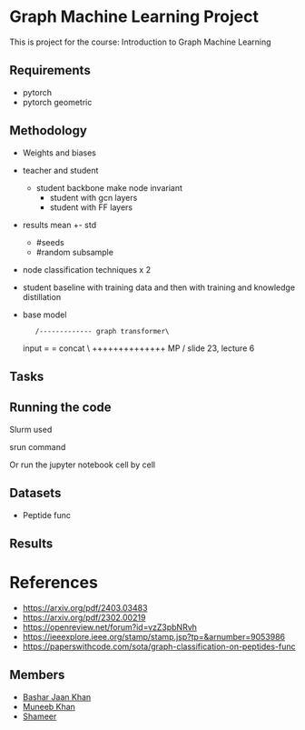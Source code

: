 # Graph Machine Learning Project

This is project for the course: Introduction to Graph Machine Learning

<What is knowledge distillation>

## Requirements

- pytorch
- pytorch geometric

## Methodology

- Weights and biases
- teacher and student
  - student backbone make node invariant
    - student with gcn layers
    - student with FF layers
- results mean +- std
  - #seeds
  - #random subsample
- node classification techniques x 2
- student baseline with training data and then with training and knowledge distillation
- base model

         /------------- graph transformer\

  input = = concat
  \ ++++++++++++++ MP /
  slide 23, lecture 6

## Tasks

## Running the code

Slurm used

srun command

Or run the jupyter notebook cell by cell

## Datasets

- Peptide func

<What is peptide func>

## Results

# References

- https://arxiv.org/pdf/2403.03483
- https://arxiv.org/pdf/2302.00219
- https://openreview.net/forum?id=vzZ3pbNRvh
- https://ieeexplore.ieee.org/stamp/stamp.jsp?tp=&arnumber=9053986
- https://paperswithcode.com/sota/graph-classification-on-peptides-func

## Members

- [Bashar Jaan Khan](https://github.com/thishermit)
- [Muneeb Khan](https://github.com/MuneebKhan-7)
- [Shameer](https://github.com/syedshameersarwar)
